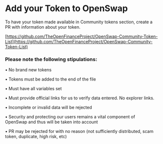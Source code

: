 # Add your Token to OpenSwap

To have your token made available in Community tokens section, create a PR with information about your token. &#x20;

[https://github.com/TheOpenFinanceProject/OpenSwap-Community-Token-List](https://github.com/TheOpenFinanceProject/OpenSwap-Community-Token-List)

### Please note the following stipulations:

• No brand new tokens

• Tokens must be added to the end of the file

• Must have all variables set

• Must provide official links for us to verify data entered. No explorer links.

• Incomplete or invalid data will be rejected

• Security and protecting our users remains a vital component of OpenSwap and thus will be taken into account

• PR may be rejected for with no reason (not sufficiently distributed, scam token, duplicate, high risk, etc)

